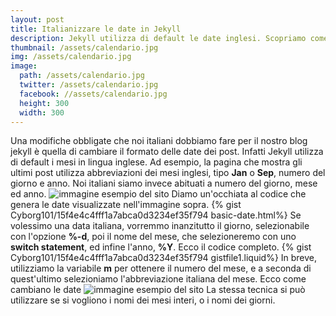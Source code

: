 ```yaml
---
layout: post
title: Italianizzare le date in Jekyll
description: Jekyll utilizza di default le date inglesi. Scopriamo come cambiarle in modo da mostrare date italiane.
thumbnail: /assets/calendario.jpg
img: /assets/calendario.jpg
image:
  path: /assets/calendario.jpg
  twitter: /assets/calendario.jpg
  facebook: //assets/calendario.jpg
  height: 300
  width: 300
---
```


Una modifiche obbligate che noi italiani dobbiamo fare per il nostro blog jekyll è quella di cambiare il formato delle date dei post. Infatti Jekyll utilizza di default i mesi in lingua inglese.
Ad esempio, la pagina che mostra gli ultimi post utilizza abbreviazioni dei mesi inglesi, tipo **Jan** o **Sep**, numero del giorno e anno. Noi italiani siamo invece abituati a numero del giorno, mese ed anno.
<img src="{{ site.url }}/assets/date-inglesi-brevi.png" alt="immagine esempio del sito"/>
Diamo un'occhiata al codice che genera le date visualizzate nell'immagine sopra.
{% gist Cyborg101/15f4e4c4fff1a7abca0d3234ef35f794 basic-date.html%}
Se volessimo una data italiana, vorremmo inanzitutto il giorno, selezionabile con l'opzione **%-d**, poi il nome del mese, che selezioneremo con uno **switch statement**, ed infine l'anno, **%Y**.
Ecco il codice completo.
{% gist Cyborg101/15f4e4c4fff1a7abca0d3234ef35f794 gistfile1.liquid%}
In breve, utilizziamo la variabile **m** per ottenere il numero del mese, e a seconda di quest'ultimo selezioniamo l'abbreviazione italiana del mese.
Ecco come cambiano le date
<img src="{{ site.url }}/assets/date-italiane-brevi.png" alt="immagine esempio del sito"/>
La stessa tecnica si può utilizzare se si vogliono i nomi dei mesi interi, o i nomi dei giorni.
